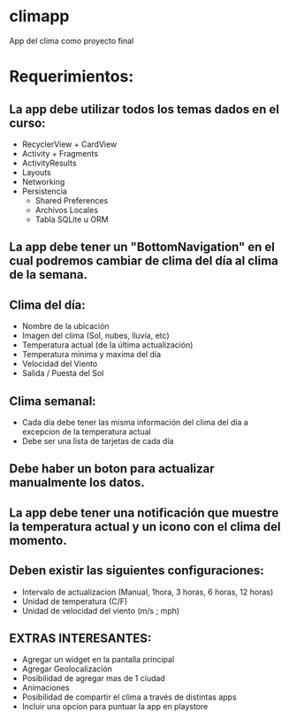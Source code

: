 # climapp
App del clima como proyecto final

# Requerimientos:
## La app debe utilizar todos los temas dados en el curso:

* RecyclerView + CardView
* Activity + Fragments
* ActivityResults
* Layouts
* Networking
* Persistencia
  * Shared Preferences
  * Archivos Locales
  * Tabla SQLite u ORM
  
## La app debe tener un "BottomNavigation" en el cual podremos cambiar de clima del día al clima de la semana.

## Clima del día:

* Nombre de la ubicación
* Imagen del clima (Sol, nubes, lluvia, etc)
* Temperatura actual (de la última actualización)
* Temperatura minima y maxima del día
* Velocidad del Viento
* Salida / Puesta del Sol

## Clima semanal:
* Cada día debe tener las misma información del clima del día a excepcion de la temperatura actual
* Debe ser una lista de tarjetas de cada día

## Debe haber un boton para actualizar manualmente los datos.

## La app debe tener una notificación que muestre la temperatura actual y un icono con el clima del momento.

## Deben existir las siguientes configuraciones:

* Intervalo de actualizacion (Manual, 1hora, 3 horas, 6 horas, 12 horas)
* Unidad de temperatura (C/F)
* Unidad de velocidad del viento (m/s ; mph)

## EXTRAS INTERESANTES:

* Agregar un widget en la pantalla principal
* Agregar Geolocalización
* Posibilidad de agregar mas de 1 ciudad
* Animaciones
* Posibilidad de compartir el clima a través de distintas apps
* Incluir una opcion para puntuar la app en playstore

